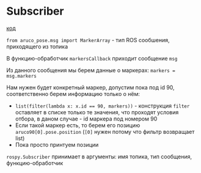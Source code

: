 # Subscriber

[код](subscriber_aruco_detect.py)

`from aruco_pose.msg import MarkerArray` - тип ROS сообшения, приходящего из топика

В функцию-обработчик `markersCallback` приходит сообщение `msg`

Из данного сообщения мы берем данные о маркерах: `markers = msg.markers`

Нам нужен будет конкретный маркер, допустим пока под id 90, соответственно берем информацию только о нём:
+ `list(filter(lambda x: x.id == 90, markers))` - конструкция `filter` оставляет в списке только те значения, что проходят условия отбора, в даном случае - id маркера под номером 90
+ Если такой маркер есть, то берем его позицию `aruco90[0].pose.position` (`[0]` нужен потому что фильтр возвращает list)
+ Пока просто принтуем позиции

`rospy.Subscriber` принимает в аргументы: имя топика, тип сообщения, функцию-обработчик
